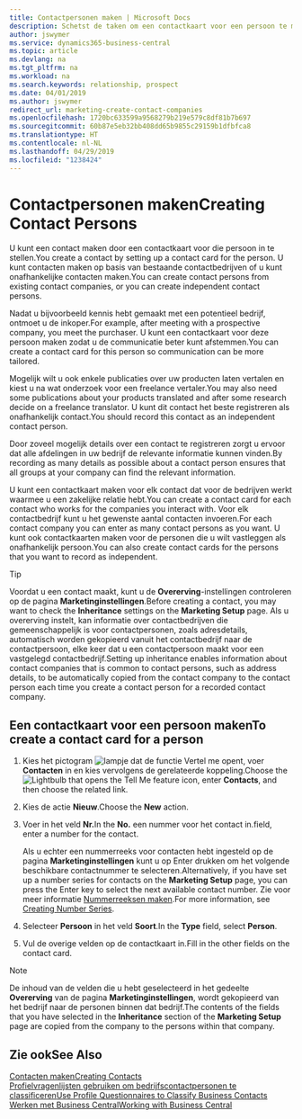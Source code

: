 ```yaml
---
title: Contactpersonen maken | Microsoft Docs
description: Schetst de taken om een contactkaart voor een persoon te maken, bijvoorbeeld een prospect of leverancier, om de relatie te helpen definiëren en communicatie af te stemmen.
author: jswymer
ms.service: dynamics365-business-central
ms.topic: article
ms.devlang: na
ms.tgt_pltfrm: na
ms.workload: na
ms.search.keywords: relationship, prospect
ms.date: 04/01/2019
ms.author: jswymer
redirect_url: marketing-create-contact-companies
ms.openlocfilehash: 1720bc633599a9568279b219e579c8df81b7b697
ms.sourcegitcommit: 60b87e5eb32bb408dd65b9855c29159b1dfbfca8
ms.translationtype: HT
ms.contentlocale: nl-NL
ms.lasthandoff: 04/29/2019
ms.locfileid: "1238424"
---
```

# <a name="creating-contact-persons"></a><span data-ttu-id="9524f-103">Contactpersonen maken</span><span class="sxs-lookup"><span data-stu-id="9524f-103">Creating Contact Persons</span></span>
<span data-ttu-id="9524f-104">U kunt een contact maken door een contactkaart voor die persoon in te stellen.</span><span class="sxs-lookup"><span data-stu-id="9524f-104">You create a contact by setting up a contact card for the person.</span></span> <span data-ttu-id="9524f-105">U kunt contacten maken op basis van bestaande contactbedrijven of u kunt onafhankelijke contacten maken.</span><span class="sxs-lookup"><span data-stu-id="9524f-105">You can create contact persons from existing contact companies, or you can create independent contact persons.</span></span>

<span data-ttu-id="9524f-106">Nadat u bijvoorbeeld kennis hebt gemaakt met een potentieel bedrijf, ontmoet u de inkoper.</span><span class="sxs-lookup"><span data-stu-id="9524f-106">For example, after meeting with a prospective company, you meet the purchaser.</span></span> <span data-ttu-id="9524f-107">U kunt een contactkaart voor deze persoon maken zodat u de communicatie beter kunt afstemmen.</span><span class="sxs-lookup"><span data-stu-id="9524f-107">You can create a contact card for this person so communication can be more tailored.</span></span>

<span data-ttu-id="9524f-108">Mogelijk wilt u ook enkele publicaties over uw producten laten vertalen en kiest u na wat onderzoek voor een freelance vertaler.</span><span class="sxs-lookup"><span data-stu-id="9524f-108">You may also need some publications about your products translated and after some research decide on a freelance translator.</span></span> <span data-ttu-id="9524f-109">U kunt dit contact het beste registreren als onafhankelijk contact.</span><span class="sxs-lookup"><span data-stu-id="9524f-109">You should record this contact as an independent contact person.</span></span>

<span data-ttu-id="9524f-110">Door zoveel mogelijk details over een contact te registreren zorgt u ervoor dat alle afdelingen in uw bedrijf de relevante informatie kunnen vinden.</span><span class="sxs-lookup"><span data-stu-id="9524f-110">By recording as many details as possible about a contact person ensures that all groups at your company can find the relevant information.</span></span>

<span data-ttu-id="9524f-111">U kunt een contactkaart maken voor elk contact dat voor de bedrijven werkt waarmee u een zakelijke relatie hebt.</span><span class="sxs-lookup"><span data-stu-id="9524f-111">You can create a contact card for each contact who works for the companies you interact with.</span></span> <span data-ttu-id="9524f-112">Voor elk contactbedrijf kunt u het gewenste aantal contacten invoeren.</span><span class="sxs-lookup"><span data-stu-id="9524f-112">For each contact company you can enter as many contact persons as you want.</span></span> <span data-ttu-id="9524f-113">U kunt ook contactkaarten maken voor de personen die u wilt vastleggen als onafhankelijk persoon.</span><span class="sxs-lookup"><span data-stu-id="9524f-113">You can also create contact cards for the persons that you want to record as independent.</span></span>

> [!TIP]  
>   <span data-ttu-id="9524f-114">Voordat u een contact maakt, kunt u de **Overerving**-instellingen controleren op de pagina **Marketinginstellingen**.</span><span class="sxs-lookup"><span data-stu-id="9524f-114">Before creating a contact, you may want to check the **Inheritance** settings on the **Marketing Setup** page.</span></span> <span data-ttu-id="9524f-115">Als u overerving instelt, kan informatie over contactbedrijven die gemeenschappelijk is voor contactpersonen, zoals adresdetails, automatisch worden gekopieerd vanuit het contactbedrijf naar de contactpersoon, elke keer dat u een contactpersoon maakt voor een vastgelegd contactbedrijf.</span><span class="sxs-lookup"><span data-stu-id="9524f-115">Setting up inheritance enables information about contact companies that is common to contact persons, such as address details, to be automatically copied from the contact company to the contact person each time you create a contact person for a recorded contact company.</span></span>

## <a name="to-create-a-contact-card-for-a-person"></a><span data-ttu-id="9524f-116">Een contactkaart voor een persoon maken</span><span class="sxs-lookup"><span data-stu-id="9524f-116">To create a contact card for a person</span></span>
1. <span data-ttu-id="9524f-117">Kies het pictogram ![lampje dat de functie Vertel me opent](media/ui-search/search_small.png "Vertel me wat u wilt doen"), voer **Contacten** in en kies vervolgens de gerelateerde koppeling.</span><span class="sxs-lookup"><span data-stu-id="9524f-117">Choose the ![Lightbulb that opens the Tell Me feature](media/ui-search/search_small.png "Tell me what you want to do") icon, enter **Contacts**, and then choose the related link.</span></span>
2. <span data-ttu-id="9524f-118">Kies de actie **Nieuw**.</span><span class="sxs-lookup"><span data-stu-id="9524f-118">Choose the **New** action.</span></span>
3. <span data-ttu-id="9524f-119">Voer in het veld **Nr.**</span><span class="sxs-lookup"><span data-stu-id="9524f-119">In the **No.**</span></span> <span data-ttu-id="9524f-120">een nummer voor het contact in.</span><span class="sxs-lookup"><span data-stu-id="9524f-120">field, enter a number for the contact.</span></span>

    <span data-ttu-id="9524f-121">Als u echter een nummerreeks voor contacten hebt ingesteld op de pagina **Marketinginstellingen** kunt u op Enter drukken om het volgende beschikbare contactnummer te selecteren.</span><span class="sxs-lookup"><span data-stu-id="9524f-121">Alternatively, if you have set up a number series for contacts on the **Marketing Setup** page, you can press the Enter key to select the next available contact number.</span></span> <span data-ttu-id="9524f-122">Zie voor meer informatie [Nummerreeksen maken](ui-create-number-series.md).</span><span class="sxs-lookup"><span data-stu-id="9524f-122">For more information, see [Creating Number Series](ui-create-number-series.md).</span></span>
4. <span data-ttu-id="9524f-123">Selecteer **Persoon** in het veld **Soort**.</span><span class="sxs-lookup"><span data-stu-id="9524f-123">In the **Type** field, select **Person**.</span></span>
5. <span data-ttu-id="9524f-124">Vul de overige velden op de contactkaart in.</span><span class="sxs-lookup"><span data-stu-id="9524f-124">Fill in the other fields on the contact card.</span></span>

> [!NOTE]  
>   <span data-ttu-id="9524f-125">De inhoud van de velden die u hebt geselecteerd in het gedeelte **Overerving** van de pagina **Marketinginstellingen**, wordt gekopieerd van het bedrijf naar de personen binnen dat bedrijf.</span><span class="sxs-lookup"><span data-stu-id="9524f-125">The contents of the fields that you have selected in the **Inheritance** section of the **Marketing Setup** page are copied from the company to the persons within that company.</span></span>

## <a name="see-also"></a><span data-ttu-id="9524f-126">Zie ook</span><span class="sxs-lookup"><span data-stu-id="9524f-126">See Also</span></span>
[<span data-ttu-id="9524f-127">Contacten maken</span><span class="sxs-lookup"><span data-stu-id="9524f-127">Creating Contacts</span></span>](marketing-create-contact-companies.md)  
[<span data-ttu-id="9524f-128">Profielvragenlijsten gebruiken om bedrijfscontactpersonen te classificeren</span><span class="sxs-lookup"><span data-stu-id="9524f-128">Use Profile Questionnaires to Classify Business Contacts</span></span>](marketing-create-contact-profile-questionnaire.md)  
[<span data-ttu-id="9524f-129">Werken met Business Central</span><span class="sxs-lookup"><span data-stu-id="9524f-129">Working with Business Central</span></span>](ui-work-product.md)
